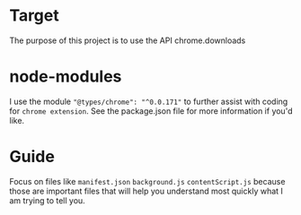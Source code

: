 # Target
The purpose of this project is to use the API chrome.downloads

# node-modules
I use the module `"@types/chrome": "^0.0.171"` to further assist with coding for `chrome extension`. See the package.json file for more information if you'd like.

# Guide
Focus on files like `manifest.json` `background.js` `contentScript.js` because those are important files that will help you understand most quickly what I am trying to tell you.
